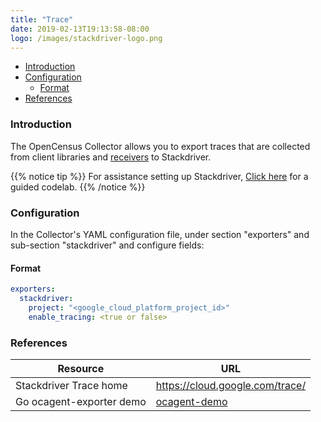 ```yaml
---
title: "Trace"
date: 2019-02-13T19:13:58-08:00
logo: /images/stackdriver-logo.png
---
```


- [Introduction](#introduction)
- [Configuration](#configuration)
    - [Format](#format)
- [References](#references)

### Introduction

The OpenCensus Collector allows you to export traces that are collected from client libraries and [receivers](/collector/receivers) to Stackdriver.

{{% notice tip %}}
For assistance setting up Stackdriver, [Click here](/codelabs/stackdriver) for a guided codelab.
{{% /notice %}}

### Configuration

In the Collector's YAML configuration file, under section "exporters" and sub-section "stackdriver" and configure
fields:

#### Format

```yaml
exporters:
  stackdriver:
    project: "<google_cloud_platform_project_id>"
    enable_tracing: <true or false>
```

### References

Resource|URL
---|---
Stackdriver Trace home|https://cloud.google.com/trace/
Go ocagent-exporter demo|[ocagent-demo](/exporters/supported-exporters/go/ocagent/#end-to-end-example)
